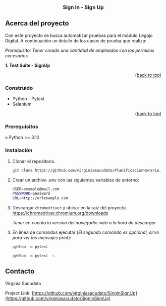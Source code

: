 <!-- PROJECT LOGO -->
<br />
<div>
  <a href="https://github.com/virginiasacudato/PlanificacionHoraria">
   
  </a>

<h3 align="center">Sign In - Sign Up</h3>






<!-- ABOUT THE PROJECT -->
## Acerca del proyecto

Con este proyecto se busca automatizar pruebas para el módulo Legajo Digital.
A continuación un detalle de los casos de prueba que realiza:

*Prerequisito: Tener creado una cantidad de empleados con los permisos necesarios*

**1. Test Suite - SignUp**




<p align="right">(<a href="#readme-top">back to top</a>)</p>



### Construido

* Python - Pytest
* Selenium


<p align="right">(<a href="#readme-top">back to top</a>)</p>






### Prerequisitos

v.Python >= 3.10

### Instalación

1. Clonar el repositorio.
   ```sh
   git clone https://github.com/virginiasacudato/PlanificacionHoraria.git
   ```
2. Crear un archivo .env con las siguientes variables de entorno:
   ```sh
   USER=example@mail.com
   PASSWORD=password
   URL=http://urlexample.com
   ```
3. Descargar ```chromedriver``` y ubicar en la raíz del proyecto. 
            https://chromedriver.chromium.org/downloads

   *Tener en cuenta la version del navegador web a la hora de descargar.*
4. En línea de comandos ejecutar (*El segundo comando es opcional, sirve para ver los mensajes print*):
   ```sh
   python -m pytest
   ```
   ```sh
   python -m pytest -s
   ```




## Contacto

Virginia Sacudato

Project Link: [https://github.com/virginiasacudato/SingInSignUp](https://github.com/virginiasacudato/SignInSignUp)




 